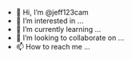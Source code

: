 - 👋 Hi, I’m @jeff123cam
- 👀 I’m interested in ...
- 🌱 I’m currently learning ...
- 💞️ I’m looking to collaborate on ...
- 📫 How to reach me ...

<!---
jeff123cam/jeff123cam is a ✨ special ✨ repository because its `README.md` (this file) appears on your GitHub profile.
You can click the Preview link to take a look at your changes.
--->
